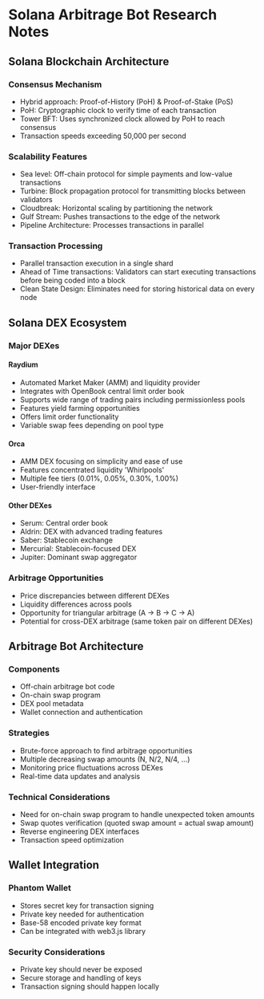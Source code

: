 # Solana Arbitrage Bot Research Notes

## Solana Blockchain Architecture

### Consensus Mechanism
- Hybrid approach: Proof-of-History (PoH) & Proof-of-Stake (PoS)
- PoH: Cryptographic clock to verify time of each transaction
- Tower BFT: Uses synchronized clock allowed by PoH to reach consensus
- Transaction speeds exceeding 50,000 per second

### Scalability Features
- Sea level: Off-chain protocol for simple payments and low-value transactions
- Turbine: Block propagation protocol for transmitting blocks between validators
- Cloudbreak: Horizontal scaling by partitioning the network
- Gulf Stream: Pushes transactions to the edge of the network
- Pipeline Architecture: Processes transactions in parallel

### Transaction Processing
- Parallel transaction execution in a single shard
- Ahead of Time transactions: Validators can start executing transactions before being coded into a block
- Clean State Design: Eliminates need for storing historical data on every node

## Solana DEX Ecosystem

### Major DEXes

#### Raydium
- Automated Market Maker (AMM) and liquidity provider
- Integrates with OpenBook central limit order book
- Supports wide range of trading pairs including permissionless pools
- Features yield farming opportunities
- Offers limit order functionality
- Variable swap fees depending on pool type

#### Orca
- AMM DEX focusing on simplicity and ease of use
- Features concentrated liquidity 'Whirlpools'
- Multiple fee tiers (0.01%, 0.05%, 0.30%, 1.00%)
- User-friendly interface

#### Other DEXes
- Serum: Central order book
- Aldrin: DEX with advanced trading features
- Saber: Stablecoin exchange
- Mercurial: Stablecoin-focused DEX
- Jupiter: Dominant swap aggregator

### Arbitrage Opportunities
- Price discrepancies between different DEXes
- Liquidity differences across pools
- Opportunity for triangular arbitrage (A -> B -> C -> A)
- Potential for cross-DEX arbitrage (same token pair on different DEXes)

## Arbitrage Bot Architecture

### Components
- Off-chain arbitrage bot code
- On-chain swap program
- DEX pool metadata
- Wallet connection and authentication

### Strategies
- Brute-force approach to find arbitrage opportunities
- Multiple decreasing swap amounts (N, N/2, N/4, ...)
- Monitoring price fluctuations across DEXes
- Real-time data updates and analysis

### Technical Considerations
- Need for on-chain swap program to handle unexpected token amounts
- Swap quotes verification (quoted swap amount = actual swap amount)
- Reverse engineering DEX interfaces
- Transaction speed optimization

## Wallet Integration

### Phantom Wallet
- Stores secret key for transaction signing
- Private key needed for authentication
- Base-58 encoded private key format
- Can be integrated with web3.js library

### Security Considerations
- Private key should never be exposed
- Secure storage and handling of keys
- Transaction signing should happen locally
